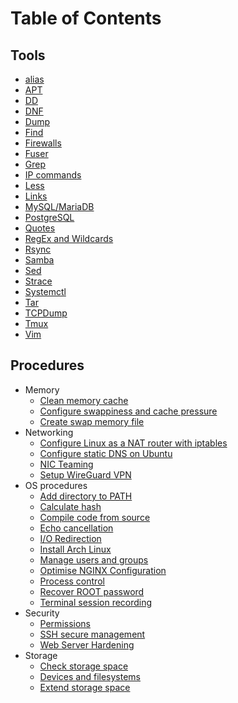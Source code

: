 # Table of Contents

## Tools

* [alias](Tools/alias.md)
* [APT](Tools/apt.md)
* [DD](Tools/dd.md)
* [DNF](Tools/dnf.md)
* [Dump](Tools/dump.md)
* [Find](Tools/find.md)
* [Firewalls](Tools/firewalls.md)
* [Fuser](Tools/fuser.md)
* [Grep](Tools/grep.md)
* [IP commands](Tools/iproute.md)
* [Less](Tools/less.md)
* [Links](Tools/links.md)
* [MySQL/MariaDB](Tools/mysql.md)
* [PostgreSQL](Tools/postgresql.md)
* [Quotes](Tools/quotes.md)
* [RegEx and Wildcards](Tools/regex-and-wildcards.md)
* [Rsync](Tools/rsync.md)
* [Samba](Tools/smb.md)
* [Sed](Tools/sed.md)
* [Strace](Tools/strace.md)
* [Systemctl](Tools/systemctl.md)
* [Tar](Tools/tar.md)
* [TCPDump](Tools/tcpdump.md)
* [Tmux](Tools/tmux.md)
* [Vim](Tools/vim.md)

## Procedures

* Memory
  * [Clean memory cache](Procedures/clean-memory-cache.md)
  * [Configure swappiness and cache pressure](Procedures/swappiness-change.md)
  * [Create swap memory file](Procedures/swap-memory-file.md)
* Networking
  * [Configure Linux as a NAT router with iptables](Procedures/nat.md)
  * [Configure static DNS on Ubuntu](Procedures/ubuntu-static-dns.md)
  * [NIC Teaming](Procedures/nic-teaming.md)
  * [Setup WireGuard VPN](Procedures/WireGuard.md)
* OS procedures
  * [Add directory to PATH](Procedures/update-path.md)
  * [Calculate hash](Procedures/hash-calc.md)
  * [Compile code from source](Procedures/compile-from-source.md)
  * [Echo cancellation](Procedures/echo-cancellation.md)
  * [I/O Redirection](Procedures/io-redirection.md)
  * [Install Arch Linux](Procedures/install-arch-linux.md)
  * [Manage users and groups](Procedures/groups.md)
  * [Optimise NGINX Configuration](Procedures/optimise-nginx.md)
  * [Process control](Procedures/process-control.md)
  * [Recover ROOT password](Procedures/recover-root-password.md)
  * [Terminal session recording](Procedures/terminal-session-recording.md)
* Security
  * [Permissions](Procedures/permissions.md)
  * [SSH secure management](Procedures/ssh-management.md)
  * [Web Server Hardening](Procedures/server-hardening.md)
* Storage
  * [Check storage space](Procedures/check-storage.md)
  * [Devices and filesystems](Procedures/devices-and-filesystems.md)
  * [Extend storage space](Procedures/extend-storage.md)
